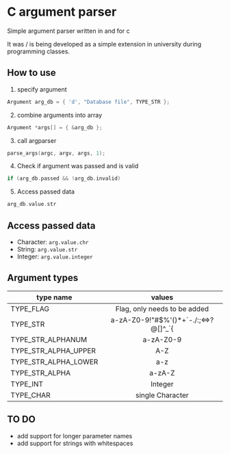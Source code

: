 # C argument parser #
Simple argument parser written in and for c

It was / is being developed as a simple extension in university during programming classes.


## How to use ##
1. specify argument
```C
Argument arg_db = { 'd', "Database file", TYPE_STR };
```
2. combine arguments into array
```C
Argument *args[] = { &arg_db };
```
3. call argparser
```C
parse_args(argc, argv, args, 1);
```
4. Check if argument was passed and is valid
```C
if (arg_db.passed && !arg_db.invalid)
```
5. Access passed data
```C
arg_db.value.str
```

## Access passed data ##
- Character: `arg.value.chr`
- String: `arg.value.str`
- Integer: `arg.value.integer`

## Argument types ##
| type name | values |
| -- | :--:|
| TYPE_FLAG | Flag, only needs to be added |
| TYPE_STR  | a-zA-Z0-9!"#$%'()*+´-./:;<=>?@[\]^_`{|}~ |
| TYPE_STR_ALPHANUM | a-zA-Z0-9 |
| TYPE_STR_ALPHA_UPPER | A-Z |
| TYPE_STR_ALPHA_LOWER | a-z |
| TYPE_STR_ALPHA | a-zA-Z |
| TYPE_INT | Integer |
| TYPE_CHAR | single Character |

## TO DO ##
- add support for longer parameter names
- add support for strings with whitespaces